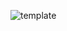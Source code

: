 ![template](https://raw.githubusercontent.com/ShriIraCatalog/assets-one/refs/heads/master/2025/04/19/202504191443.png)
